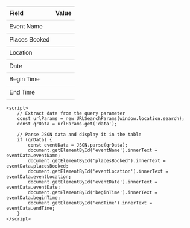 
<html lang="en">
<head>
    <meta charset="UTF-8">
    <meta name="viewport" content="width=device-width, initial-scale=1.0">
    <title>QR Code Data</title>
    <style>
        body {
            font-family: Arial, sans-serif;
            margin: 0;
            padding: 20px;
        }
        .container {
            max-width: 600px;
            margin: 0 auto;
        }
        h1 {
            text-align: center;
        }
        table {
            width: 100%;
            border-collapse: collapse;
            margin-top: 20px;
        }
        th, td {
            padding: 8px;
            text-align: left;
            border-bottom: 1px solid #ddd;
        }
    </style>
</head>
<body>
    <div class="container">
        <h1Reservation Details</h1>
        <table>
            <tr>
                <th>Field</th>
                <th>Value</th>
            </tr>
            <tr>
                <td>Event Name</td>
                <td id="eventName"></td>
            </tr>
            <tr>
                <td>Places Booked</td>
                <td id="placesBooked"></td>
            </tr>
            <tr>
                <td>Location</td>
                <td id="eventLocation"></td>
            </tr>
            <tr>
                <td>Date</td>
                <td id="eventDate"></td>
            </tr>
            <tr>
                <td>Begin Time</td>
                <td id="beginTime"></td>
            </tr>
            <tr>
                <td>End Time</td>
                <td id="endTime"></td>
            </tr>
        </table>
    </div>

    <script>
        // Extract data from the query parameter
        const urlParams = new URLSearchParams(window.location.search);
        const qrData = urlParams.get('data');
        
        // Parse JSON data and display it in the table
        if (qrData) {
            const eventData = JSON.parse(qrData);
            document.getElementById('eventName').innerText = eventData.eventName;
            document.getElementById('placesBooked').innerText = eventData.placesBooked;
            document.getElementById('eventLocation').innerText = eventData.eventLocation;
            document.getElementById('eventDate').innerText = eventData.eventDate;
            document.getElementById('beginTime').innerText = eventData.beginTime;
            document.getElementById('endTime').innerText = eventData.endTime;
        }
    </script>
</body>
</html>
